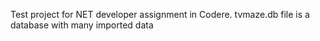 Test project for NET developer assignment in Codere.
tvmaze.db file is a database with many imported data
